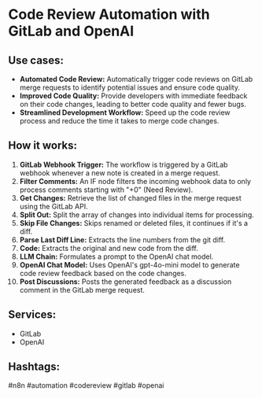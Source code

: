 # Code Review Automation with GitLab and OpenAI

## Use cases:

- **Automated Code Review:** Automatically trigger code reviews on GitLab merge requests to identify potential issues and ensure code quality.
- **Improved Code Quality:** Provide developers with immediate feedback on their code changes, leading to better code quality and fewer bugs.
- **Streamlined Development Workflow:** Speed up the code review process and reduce the time it takes to merge code changes.

## How it works:

1.  **GitLab Webhook Trigger:** The workflow is triggered by a GitLab webhook whenever a new note is created in a merge request.
2.  **Filter Comments:** An IF node filters the incoming webhook data to only process comments starting with "+0" (Need Review).
3.  **Get Changes:** Retrieve the list of changed files in the merge request using the GitLab API.
4.  **Split Out:** Split the array of changes into individual items for processing.
5.  **Skip File Changes:** Skips renamed or deleted files, it continues if it's a diff.
6.  **Parse Last Diff Line:** Extracts the line numbers from the git diff.
7.  **Code:** Extracts the original and new code from the diff.
8.  **LLM Chain:** Formulates a prompt to the OpenAI chat model.
9.  **OpenAI Chat Model:** Uses OpenAI's gpt-4o-mini model to generate code review feedback based on the code changes.
10. **Post Discussions:** Posts the generated feedback as a discussion comment in the GitLab merge request.

## Services:

-   GitLab
-   OpenAI

## Hashtags:

#n8n #automation #codereview #gitlab #openai
